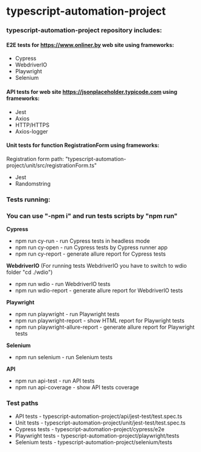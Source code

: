 # typescript-automation-project

### typescript-automation-project repository includes:

#### E2E tests for https://www.onliner.by web site using frameworks:

- Cypress
- WebdriverIO
- Playwright
- Selenium

#### API tests for web site https://jsonplaceholder.typicode.com using frameworks:

- Jest
- Axios
- HTTP/HTTPS
- Axios-logger

#### Unit tests for function RegistrationForm using frameworks:

Registration form path: "typescript-automation-project/unit/src/registrationForm.ts"

- Jest
- Randomstring

### Tests running:

### You can use "-npm i" and run tests scripts by "npm run"

**Cypress**

- npm run cy-run - run Cypress tests in headless mode
- npm run cy-open - run Cypress tests by Cypress runner app
- npm run cy-report - generate allure report for Cypress tests

**WebdriverIO**
(For running tests WebdriverIO you have to switch to wdio folder "cd ./wdio")

- npm run wdio - run WebdriverIO tests
- npm run wdio-report - generate allure report for WebdriverIO tests

**Playwright**

- npm run playwright - run Playwright tests
- npm run playwright-report - show HTML report for Playwright tests
- npm run playwright-allure-report - generate allure report for Playwright tests

**Selenium**

- npm run selenium - run Selenium tests

**API**

- npm run api-test - run API tests
- npm run api-coverage - show API tests coverage

### Test paths

- API tests - typescript-automation-project/api/jest-test/test.spec.ts
- Unit tests - typescript-automation-project/unit/jest-test/test.spec.ts
- Cypress tests - typescript-automation-project/cypress/e2e
- Playwright tests - typescript-automation-project/playwright/tests
- Selenium tests - typescript-automation-project/selenium/tests
